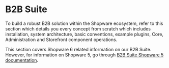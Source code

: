 # B2B Suite

To build a robust B2B solution within the Shopware ecosystem, refer to this section which details you every concept from scratch which includes installation, system architecture, basic conventions, example plugins, Core, Administration and Storefront component operations.

This section covers Shopware 6 related information on our B2B Suite. However, for information on Shopware 5, go through [B2B Suite Shopware 5 documentation](https://developers.shopware.com/shopware-enterprise/b2b-suite/).
